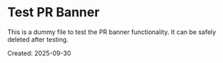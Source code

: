 # Test PR Banner

This is a dummy file to test the PR banner functionality.
It can be safely deleted after testing.

Created: 2025-09-30